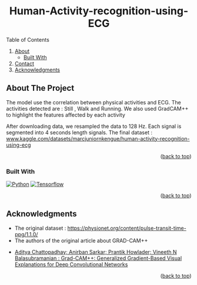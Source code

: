 <a name="readme-top"></a>
<br />
<div align="center">
  <h1 align="center">Human-Activity-recognition-using-ECG</h1>

</div>
<!-- TABLE OF CONTENTS -->
  <summary>Table of Contents</summary>
  <ol>
    <li>
      <a href="#about-the-code">About</a>
      <ul>
        <li><a href="#built-with">Built With</a></li>
      </ul>
    </li>
    <li><a href="#contact">Contact</a></li>
    <li><a href="#acknowledgments">Acknowledgments</a></li>
  </ol>

<!-- ABOUT THE PROJECT -->
## About The Project

The model use the correlation between physical activities and ECG. The activities detected are : Still , Walk and Running. 
We also used GradCAM++ to highlight the features affected by each activity


After downloading data, we resampled the data to 128 Hz.
Each signal is segmented into 4 seconds length signals. 
The final dataset : www.kaggle.com/datasets/marcjuniornkengue/human-activity-recognition-using-ecg

<p align="right">(<a href="#readme-top">back to top</a>)</p>

### Built With

[![Python][Python]][Python-url]
[![Tensorflow][Tensorflow]][Tensorflow-url]

<p align="right">(<a href="#readme-top">back to top</a>)</p>

## Acknowledgments
- The original dataset : https://physionet.org/content/pulse-transit-time-ppg/1.1.0/
- The authors of the original article about GRAD-CAM++
* [Aditya Chattopadhay; Anirban Sarkar; Prantik Howlader; Vineeth N Balasubramanian : Grad-CAM++: Generalized Gradient-Based Visual Explanations for Deep Convolutional Networks](https://doi.org/10.1109/WACV.2018.00097)
<p align="right">(<a href="#readme-top">back to top</a>)</p>



<!-- MARKDOWN LINKS & IMAGES -->
[license-shield]: https://img.shields.io/github/license/othneildrew/Best-README-Template.svg?style=for-the-badge
[license-url]: https://github.com/marcusnk237/dataset_gradcam_plus_plus/blob/main/LICENSE
[linkedin-shield]: https://img.shields.io/badge/-LinkedIn-black.svg?style=for-the-badge&logo=linkedin&colorB=555
[linkedin-url]: https://www.linkedin.com/in/marc-junior-nkengue/
[product-screenshot]: images/screenshot.png

[Opencv]:https://img.shields.io/badge/opencv-%23white.svg?style=for-the-badge&logo=opencv&logoColor=white
[Opencv-url]:https://pypi.org/project/opencv-python/
[Matplotlib]:https://img.shields.io/badge/Matplotlib-%23ffffff.svg?style=for-the-badge&logo=Matplotlib&logoColor=black
[Matplotlib-url]:https://matplotlib.org/
[NumPy]: https://img.shields.io/badge/numpy-%23013243.svg?style=for-the-badge&logo=numpy&logoColor=white
[Numpy-url]:https://numpy.org/
[Python]: https://img.shields.io/badge/Python-3776AB?style=for-the-badge&logo=python&logoColor=yellow
[Python-url]: https://www.python.org/
[Tensorflow]: https://img.shields.io/badge/TensorFlow-FF6F00?style=for-the-badge&logo=tensorflow&logoColor=white 
[Tensorflow-url]:  https://www.tensorflow.org/
